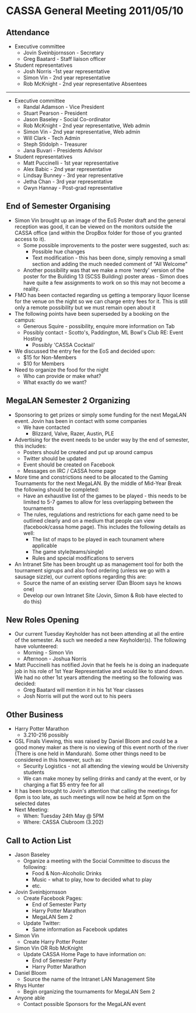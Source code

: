 CASSA General Meeting 2011/05/10
================================
Attendance 
----------
* Executive committee 
    + Jovin Sveinbjornsson - Secretary
	+ Greg Baatard - Staff liaison officer 
* Student representatives 
    + Josh Norris -1st year representative 
    + Simon Vin - 2nd year representative
	+ Rob McKnight - 2nd year representative
Absentees
---------
* Executive committee 
    + Randal Adamson - Vice President
	+ Stuart Pearson - President
	+ Jason Baseley - Social Co-ordinator
	+ Rob McKnight - 2nd year representative, Web admin
	+ Simon Vin - 2nd year representative, Web admin
	+ Will Clark - Tech Admin
	+ Steph Stidolph - Treasurer
	+ Jana Buvari - Presidents Advisor
* Student representatives 
	+ Matt Puccinelli - 1st year representative
	+ Alex Babic - 2nd year representative
    + Lindsay Bunney - 3rd year representative
	+ Jetha Chan - 3rd year representative
	+ Gwyn Hannay - Post-grad representative
	
End of Semester Organising 
-------
* Simon Vin brought up an image of the EoS Poster draft and the general reception was good, it can be viewed on the monitors outside the CASSA office (and within the DropBox folder for those of you granted access to it).
    + Some possible improvements to the poster were suggested, such as:
		- Possible hue changes
		- Text modification - this has been done, simply removing a small section and adding the much needed comment of "All Welcome"
	+ Another possibility was that we make a more 'nerdy' version of the poster for the Building 13 (SCSS Building) poster areas - Simon does have quite a few assignments to work on so this may not become a reality.
* FMO has been contacted regarding us getting a temporary liquor license for the venue on the night so we can charge entry fees for it. This is still only a remote possibility but we must remain open about it
* The following points have been superseded by a booking on the campus:
	+ Generous Squire - possibility, enquire more information on Tab
	+ Possibly contact - Scotto's, Paddington, ML Bowl's Club RE: Event Hosting
		- Possibly 'CASSA Cocktail'
* We discussed the entry fee for the EoS and decided upon:
	+ $15 for Non-Members
	+ $10 for Members
* Need to organize the food for the night	
	+ Who can provide or make what?
	+ What exactly do we want?

MegaLAN Semester 2 Organizing
-----------------------------
* Sponsoring to get prizes or simply some funding for the next MegaLAN event. Jovin has been in contact with some companies
	+ We have contacted
		- Blizzard, Valve, Razer, Austin, PLE
* Advertising for the event needs to be under way by the end of semester, this includes:
	+ Posters should be created and put up around campus
	+ Twitter should be updated
	+ Event should be created on Facebook
	+ Messages on IRC / CASSA home page
* More time and constrictions need to be allocated to the Gaming Tournaments for the next MegaLAN. By the middle of Mid-Year Break the following should be completed:
	+ Have an exhaustive list of the games to be played - this needs to be limited to 5-7 games to allow for less overlapping between the tournaments
	+ The rules, regulations and restrictions for each game need to be outlined clearly and on a medium that people can view (facebook/cassa home page). This includes the following details as well:
		- The list of maps to be played in each tounament where applicable
		- The game style(teams/single)
		- Rules and special modifications to servers
* An Intranet Site has been brought up as management tool for both the tournament signups and also food ordering (unless we go with a sausage sizzle), our current options regarding this are:
	+ Source the name of an existing server (Dan Bloom says he knows one)
	+ Develop our own Intranet Site (Jovin, Simon & Rob have elected to do this)

New Roles Opening
-----------------
* Our current Tuesday Keyholder has not been attending at all the entire of the semester. As such we needed a new Keyholder(s). The following have volunteered:
	+ Morning - Simon Vin
	+ Afternoon - Joshua Norris
* Matt Puccinelli has notified Jovin that he feels he is doing an inadequate job in his role of 1st Year Representative and would like to stand down. We had no other 1st years attending the meeting so the following was decided:
	+ Greg Baatard will mention it in his 1st Year classes
	+ Josh Norris will put the word out to his peers

Other Business
--------------
* Harry Potter Marathon
	+ 3.210-216 possibly
* GSL Finals Viewing, this was raised by Daniel Bloom and could be a good money maker  as there is no viewing of this event north of the river (There is one held in Mandurah). Some other things need to be considered in this however, such as:
	+ Security Logistics - not all attending the viewing would be University students
	+ We can make money by selling drinks and candy at the event, or by charging a flat $5 entry fee for all
* It has been brought to Jovin's attention that calling the meetings for 6pm is too late, as such meetings will now be held at 5pm on the selected dates
* Next Meeting:
	+ When: Tuesday 24th May @ 5PM
	+ Where: CASSA Clubroom (3.202)

Call to Action List
-------------------
* Jason Baseley
	+ Organize a meeting with the Social Committee to discuss the following:
		- Food & Non-Alcoholic Drinks
		- Music - what to play, how to decided what to play
		- etc.
* Jovin Sveinbjornsson
	+ Create Facebook Pages:
		- End of Semester Party
		- Harry Potter Marathon
		- MegaLAN Sem 2
	+ Update Twitter:
		- Same information as Facebook updates
* Simon Vin
	+ Create Harry Potter Poster
* Simon Vin OR Rob McKnight
	+ Update CASSA Home Page to have information on:
		- End of Semester Party
		- Harry Potter Marathon
* Daniel Bloom
	+ Source the name of the Intranet LAN Management Site
* Rhys Hunter
	+ Begin organizing the tournaments for MegaLAN Sem 2
* Anyone able
	+ Contact possible Sponsors for the MegaLAN event







